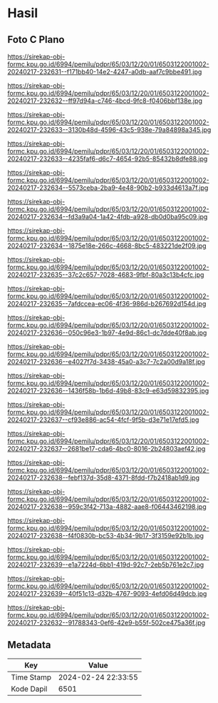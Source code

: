 # Hasil

## Foto C Plano

https://sirekap-obj-formc.kpu.go.id/6994/pemilu/pdpr/65/03/12/20/01/6503122001002-20240217-232631--f171bb40-14e2-4247-a0db-aaf7c9bbe491.jpg

https://sirekap-obj-formc.kpu.go.id/6994/pemilu/pdpr/65/03/12/20/01/6503122001002-20240217-232632--ff97d94a-c746-4bcd-9fc8-f0406bbf138e.jpg

https://sirekap-obj-formc.kpu.go.id/6994/pemilu/pdpr/65/03/12/20/01/6503122001002-20240217-232633--3130b48d-4596-43c5-938e-79a84898a345.jpg

https://sirekap-obj-formc.kpu.go.id/6994/pemilu/pdpr/65/03/12/20/01/6503122001002-20240217-232633--4235faf6-d6c7-4654-92b5-85432b8dfe88.jpg

https://sirekap-obj-formc.kpu.go.id/6994/pemilu/pdpr/65/03/12/20/01/6503122001002-20240217-232634--5573ceba-2ba9-4e48-90b2-b933d4613a7f.jpg

https://sirekap-obj-formc.kpu.go.id/6994/pemilu/pdpr/65/03/12/20/01/6503122001002-20240217-232634--fd3a9a04-1a42-4fdb-a928-db0d0ba95c09.jpg

https://sirekap-obj-formc.kpu.go.id/6994/pemilu/pdpr/65/03/12/20/01/6503122001002-20240217-232634--1875e18e-266c-4668-8bc5-483221de2f09.jpg

https://sirekap-obj-formc.kpu.go.id/6994/pemilu/pdpr/65/03/12/20/01/6503122001002-20240217-232635--37c2c657-7028-4683-9fbf-80a3c13b4cfc.jpg

https://sirekap-obj-formc.kpu.go.id/6994/pemilu/pdpr/65/03/12/20/01/6503122001002-20240217-232635--7afdccea-ec06-4f36-986d-b267692d154d.jpg

https://sirekap-obj-formc.kpu.go.id/6994/pemilu/pdpr/65/03/12/20/01/6503122001002-20240217-232636--050c96e3-1b97-4e9d-86c1-dc7dde40f8ab.jpg

https://sirekap-obj-formc.kpu.go.id/6994/pemilu/pdpr/65/03/12/20/01/6503122001002-20240217-232636--e4027f7d-3438-45a0-a3c7-7c2a00d9a18f.jpg

https://sirekap-obj-formc.kpu.go.id/6994/pemilu/pdpr/65/03/12/20/01/6503122001002-20240217-232636--1436f58b-1b6d-49b8-83c9-e63d59832395.jpg

https://sirekap-obj-formc.kpu.go.id/6994/pemilu/pdpr/65/03/12/20/01/6503122001002-20240217-232637--cf93e886-ac54-4fcf-9f5b-d3e71e17efd5.jpg

https://sirekap-obj-formc.kpu.go.id/6994/pemilu/pdpr/65/03/12/20/01/6503122001002-20240217-232637--2681be17-cda6-4bc0-8016-2b24803aef42.jpg

https://sirekap-obj-formc.kpu.go.id/6994/pemilu/pdpr/65/03/12/20/01/6503122001002-20240217-232638--febf137d-35d8-4371-8fdd-f7b2418ab1d9.jpg

https://sirekap-obj-formc.kpu.go.id/6994/pemilu/pdpr/65/03/12/20/01/6503122001002-20240217-232638--959c3f42-713a-4882-aae8-f06443462198.jpg

https://sirekap-obj-formc.kpu.go.id/6994/pemilu/pdpr/65/03/12/20/01/6503122001002-20240217-232638--f4f0830b-bc53-4b34-9b17-3f3159e92b1b.jpg

https://sirekap-obj-formc.kpu.go.id/6994/pemilu/pdpr/65/03/12/20/01/6503122001002-20240217-232639--e1a7224d-6bb1-419d-92c7-2eb5b761e2c7.jpg

https://sirekap-obj-formc.kpu.go.id/6994/pemilu/pdpr/65/03/12/20/01/6503122001002-20240217-232639--40f51c13-d32b-4767-9093-4efd06d49dcb.jpg

https://sirekap-obj-formc.kpu.go.id/6994/pemilu/pdpr/65/03/12/20/01/6503122001002-20240217-232632--91788343-0ef6-42e9-b55f-502ce475a36f.jpg


## Metadata

| Key        | Value               |
| ---------- | ------------------- |
| Time Stamp | 2024-02-24 22:33:55 |
| Kode Dapil | 6501                |




